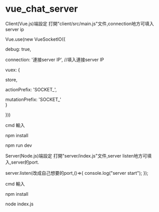 # vue_chat_server

Client(Vue.js)端設定
打開"client/src/main.js"文件,connection地方可填入server ip

Vue.use(new VueSocketIO({

debug: true,

connection: '連接server IP', //填入連接server IP

vuex: {

  store,  

  actionPrefix: 'SOCKET_',  

  mutationPrefix: 'SOCKET_'  
}

}))

cmd 輸入

npm install

npm run dev

Server(Node.js)端設定
打開"server/index.js"文件,server listen地方可填入,server的port.

server.listen(改成自己想要的port,()=>{ console.log("server start"); });

cmd 輸入

npm install

node index.js
